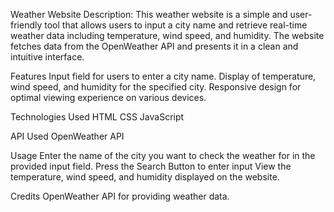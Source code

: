 Weather Website
Description:
This weather website is a simple and user-friendly tool that allows users to input a city name and retrieve real-time weather data including temperature, wind speed, and humidity. The website fetches data from the OpenWeather API and presents it in a clean and intuitive interface.

Features
Input field for users to enter a city name.
Display of temperature, wind speed, and humidity for the specified city.
Responsive design for optimal viewing experience on various devices.

Technologies Used
HTML
CSS
JavaScript

API Used
OpenWeather API

Usage
Enter the name of the city you want to check the weather for in the provided input field.
Press the Search Button to enter input
View the temperature, wind speed, and humidity displayed on the website.

Credits
OpenWeather API for providing weather data.
